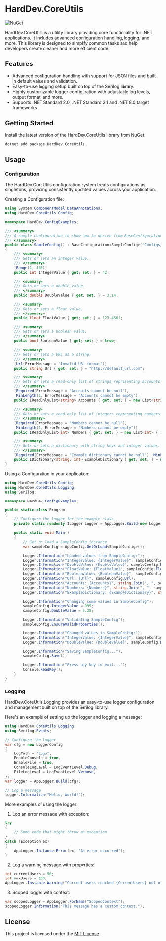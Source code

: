# HardDev.CoreUtils

[![NuGet](https://img.shields.io/nuget/v/HardDev.CoreUtils.svg)](https://www.nuget.org/packages/HardDev.CoreUtils)

HardDev.CoreUtils is a utility library providing core functionality for .NET applications. It includes advanced
configuration handling, logging, and more. This library is designed to simplify common tasks and help developers create
cleaner and more efficient code.

## Features

- Advanced configuration handling with support for JSON files and built-in default values and validation.
- Easy-to-use logging setup built on top of the Serilog library.
- Highly customizable logger configuration with adjustable log levels, output format, and more.
- Supports .NET Standard 2.0, .NET Standard 2.1 and .NET 8.0 target frameworks

## Getting Started

Install the latest version of the HardDev.CoreUtils library from NuGet.

```sh
dotnet add package HardDev.CoreUtils
```

## Usage

### Configuration

The HardDev.CoreUtils configuration system treats configurations as singletons, providing consistently updated values
across your application.

Creating a Configuration file:

```csharp
using System.ComponentModel.DataAnnotations;
using HardDev.CoreUtils.Config;

namespace HardDev.ConfigExamples;

/// <summary>
/// A sample configuration to show how to derive from BaseConfiguration and use default values and validations.
/// </summary>
public class SampleConfig() : BaseConfiguration<SampleConfig>("Configs/SampleConfig.json")
{
    /// <summary>
    /// Gets or sets an integer value.
    /// </summary>
    [Range(1, 100)]
    public int IntegerValue { get; set; } = 42;

    /// <summary>
    /// Gets or sets a double value.
    /// </summary>
    public double DoubleValue { get; set; } = 3.14;

    /// <summary>
    /// Gets or sets a float value.
    /// </summary>
    public float FloatValue { get; set; } = 123.456f;

    /// <summary>
    /// Gets or sets a boolean value.
    /// </summary>
    public bool BooleanValue { get; set; } = true;

    /// <summary>
    /// Gets or sets a URL as a string.
    /// </summary>
    [Url(ErrorMessage = "Invalid URL format")]
    public string Url { get; set; } = "http://default_url.com";

    /// <summary>
    /// Gets or sets a read-only list of strings representing accounts.
    /// </summary>
    [Required(ErrorMessage = "Accounts cannot be null"),
     MinLength(1, ErrorMessage = "Accounts cannot be empty")]
    public IReadOnlyList<string> Accounts { get; set; } = new List<string> { "Account1", "Account2", "Account3" };

    /// <summary>
    /// Gets or sets a read-only list of integers representing numbers.
    /// </summary>
    [Required(ErrorMessage = "Numbers cannot be null"),
     MinLength(1, ErrorMessage = "Numbers cannot be empty")]
    public IReadOnlyList<int> Numbers { get; set; } = new List<int> { 1, 2, 3 };

    /// <summary>
    /// Gets or sets a dictionary with string keys and integer values.
    /// </summary>
    [Required(ErrorMessage = "Example dictionary cannot be null"), MinLength(1, ErrorMessage = "ExampleDictionary cannot be empty")]
    public IDictionary<string, int> ExampleDictionary { get; set; } = new Dictionary<string, int> { { "Key1", 1 }, { "Key2", 2 } };
}
```

Using a Configuration in your application:

``` csharp
using HardDev.CoreUtils.Config;
using HardDev.CoreUtils.Logging;
using Serilog;

namespace HardDev.ConfigExamples;

public static class Program
{
    // Configure the logger for the example class
    private static readonly ILogger Logger = AppLogger.Build(new LoggerConfig { EnableFile = false });

    public static void Main()
    {
        // Get or load a SampleConfig instance
        var sampleConfig = AppConfig.GetOrLoad<SampleConfig>();

        Logger.Information("Loaded values from SampleConfig:");
        Logger.Information("IntegerValue: {IntegerValue}", sampleConfig.IntegerValue);
        Logger.Information("DoubleValue: {DoubleValue}", sampleConfig.DoubleValue);
        Logger.Information("FloatValue: {FloatValue}", sampleConfig.FloatValue);
        Logger.Information("BooleanValue: {BooleanValue}", sampleConfig.BooleanValue);
        Logger.Information("Url: {Url}", sampleConfig.Url);
        Logger.Information("Accounts: {Accounts}", string.Join(", ", sampleConfig.Accounts));
        Logger.Information("Numbers: {Numbers}", string.Join(", ", sampleConfig.Numbers));
        Logger.Information("ExampleDictionary: {ExampleDictionary}", string.Join(", ", sampleConfig.ExampleDictionary));

        Logger.Information("Changing some values in SampleConfig");
        sampleConfig.IntegerValue = 999;
        sampleConfig.DoubleValue = 6.28;

        Logger.Information("Validating SampleConfig");
        sampleConfig.EnsureValidProperties();

        Logger.Information("Changed values in SampleConfig:");
        Logger.Information("IntegerValue: {IntegerValue}", sampleConfig.IntegerValue);
        Logger.Information("DoubleValue: {DoubleValue}", sampleConfig.DoubleValue);

        Logger.Information("Saving SampleConfig...");
        sampleConfig.Save();

        Logger.Information("Press any key to exit...");
        Console.ReadKey();
    }
}
```

### Logging

HardDev.CoreUtils.Logging provides an easy-to-use logger configuration and management built on top of the Serilog
library.

Here's an example of setting up the logger and logging a message:

``` csharp
using HardDev.CoreUtils.Logging;
using Serilog.Events;

// Configure the logger
var cfg = new LoggerConfig
{
    LogPath = "Logs",
    EnableConsole = true,
    EnableFile = true,
    ConsoleLogLevel = LogEventLevel.Debug,
    FileLogLevel = LogEventLevel.Verbose,
};
var logger = AppLogger.Build(cfg);

// Log a message
logger.Information("Hello, World!");
```

More examples of using the logger:

1. Log an error message with exception:

``` csharp
try
{
    // Some code that might throw an exception
}
catch (Exception ex)
{
    AppLogger.Instance.Error(ex, "An error occurred");
}
```

2. Log a warning message with properties:

``` csharp
int currentUsers = 50;
int maxUsers = 100;
AppLogger.Instance.Warning("Current users reached {CurrentUsers} out of {MaxUsers}", currentUsers, maxUsers);
```

3. Scoped logger with context:

```csharp
var scopedLogger = AppLogger.ForName("ScopedContext");
scopedLogger.Information("This message has a custom context.");
```


## License

This project is licensed under the [MIT License](https://github.com/HardModules/CoreUtils/blob/main/LICENSE).
